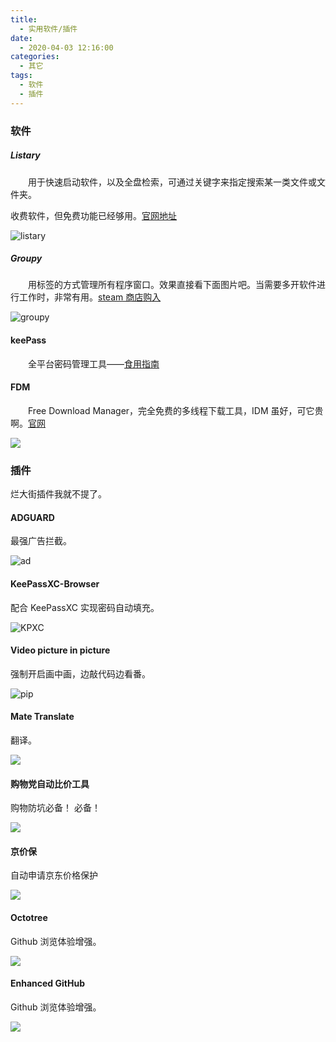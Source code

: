 ```yaml
---
title:
  - 实用软件/插件
date:
  - 2020-04-03 12:16:00
categories:
  - 其它
tags:
  - 软件
  - 插件
---
```


### 软件

##### Listary

&emsp;&emsp;用于快速启动软件，以及全盘检索，可通过关键字来指定搜索某一类文件或文件夹。

收费软件，但免费功能已经够用。[官网地址](https://www.listary.com/)
<!-- more -->
![listary](https://i.imgur.com/jeTEfAw.png)

##### Groupy

&emsp;&emsp;用标签的方式管理所有程序窗口。效果直接看下面图片吧。当需要多开软件进行工作时，非常有用。[steam 商店购入](https://store.steampowered.com/app/912170/Groupy/)

![groupy](https://i.imgur.com/9mHUgXk.png)

#### keePass

&emsp;&emsp;全平台密码管理工具——[食用指南](https://www.jianshu.com/p/b3a6fd2c1f8b)

#### FDM

&emsp;&emsp;Free Download Manager，完全免费的多线程下载工具，IDM 虽好，可它贵啊。[官网](https://www.freedownloadmanager.org/zh/)

![](https://i.imgur.com/NREQDqp.png)

### 插件

烂大街插件我就不提了。

#### ADGUARD

最强广告拦截。

![ad](https://i.imgur.com/zl9pETq.png)

#### KeePassXC-Browser

配合 KeePassXC 实现密码自动填充。

![KPXC](https://i.imgur.com/k9ILv1Z.png)

#### Video picture in picture

强制开启画中画，边敲代码边看番。

![pip](https://i.imgur.com/7ILLxWm.jpg)

#### Mate Translate

翻译。

![](http://qiniu.zkytech.top/image-20200403115705203.png)

#### 购物党自动比价工具

购物防坑必备！ 必备！

![](https://i.imgur.com/ia2AfMD.png)

#### 京价保

自动申请京东价格保护

![](https://i.imgur.com/YhFAjTP.png)

#### Octotree

Github 浏览体验增强。

![](https://i.imgur.com/1XbOwPy.png)

#### Enhanced GitHub

Github 浏览体验增强。

![](https://i.imgur.com/syPfwMm.png)
